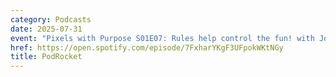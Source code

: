 ```yaml
---
category: Podcasts
date: 2025-07-31
event: "Pixels with Purpose S01E07: Rules help control the fun! with Josh Goldberg"
href: https://open.spotify.com/episode/7FxharYKgF3UFpokWKtNGy
title: PodRocket
---
```

